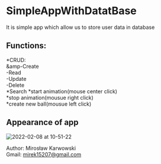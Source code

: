 # SimpleAppWithDatatBase</br>
It is simple app which allow us to store user data in database</br>
## Functions:</br>
*CRUD:</br>
&amp-Create</br>
-Read</br>
-Update</br>
-Delete</br>
*Search
*start animation(mouse center click)</br>
*stop animation(mousue right click)</br>
*create new ball(mousue left click)</br>
## Appearance of app
![2022-02-08 at 10-51-22](https://user-images.githubusercontent.com/62155678/152968402-f3582c34-a7c5-48f0-b6d5-f8d80e3a31fc.png)

Author: Mirosław Karwowski<br />
Gmail: mirek15207@gmail.com<br />
